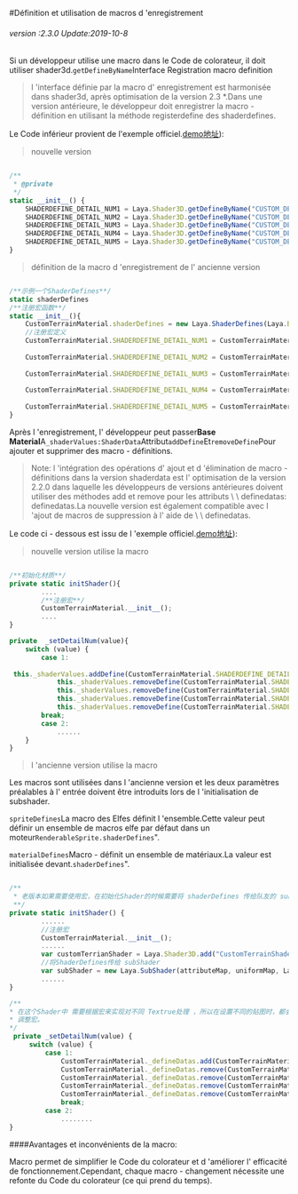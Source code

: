 #Définition et utilisation de macros d 'enregistrement

###### *version :2.3.0   Update:2019-10-8*

Si un développeur utilise une macro dans le Code de colorateur, il doit utiliser shader3d.`getDefineByName`Interface Registration macro definition

> l 'interface définie par la macro d' enregistrement est harmonisée dans shader3d, après optimisation de la version 2.3 *.Dans une version antérieure, le développeur doit enregistrer la macro - définition en utilisant la méthode registerdefine des shaderdefines.

Le Code inférieur provient de l'exemple officiel.[demo地址](http://layaair2.ldc2.layabox.com/demo2/?language=ch&category=3d&group=Shader&name=Shader_Terrain)):

> nouvelle version


```javascript

/**
 * @private
 */
static __init__() {
    SHADERDEFINE_DETAIL_NUM1 = Laya.Shader3D.getDefineByName("CUSTOM_DETAIL_NUM1");
    SHADERDEFINE_DETAIL_NUM2 = Laya.Shader3D.getDefineByName("CUSTOM_DETAIL_NUM2");
    SHADERDEFINE_DETAIL_NUM3 = Laya.Shader3D.getDefineByName("CUSTOM_DETAIL_NUM3");
    SHADERDEFINE_DETAIL_NUM4 = Laya.Shader3D.getDefineByName("CUSTOM_DETAIL_NUM4");
    SHADERDEFINE_DETAIL_NUM5 = Laya.Shader3D.getDefineByName("CUSTOM_DETAIL_NUM5");
}
```


> définition de la macro d 'enregistrement de l' ancienne version


```javascript

/**示例一个ShaderDefines**/
static shaderDefines 
/**注册宏函数**/
static __init__(){
    CustomTerrainMaterial.shaderDefines = new Laya.ShaderDefines(Laya.BaseMaterial.shaderDefines);
    //注册宏定义
    CustomTerrainMaterial.SHADERDEFINE_DETAIL_NUM1 = CustomTerrainMaterial.shaderDefines.registerDefine("CUSTOM_DETAIL_NUM1");
    
    CustomTerrainMaterial.SHADERDEFINE_DETAIL_NUM2 = CustomTerrainMaterial.shaderDefines.registerDefine("CUSTOM_DETAIL_NUM2");
    
    CustomTerrainMaterial.SHADERDEFINE_DETAIL_NUM3 = CustomTerrainMaterial.shaderDefines.registerDefine("CUSTOM_DETAIL_NUM3");
    
    CustomTerrainMaterial.SHADERDEFINE_DETAIL_NUM4 = CustomTerrainMaterial.shaderDefines.registerDefine("CUSTOM_DETAIL_NUM4");
    
    CustomTerrainMaterial.SHADERDEFINE_DETAIL_NUM5 = CustomTerrainMaterial.shaderDefines.registerDefine("CUSTOM_DETAIL_NUM5");
}
```


Après l 'enregistrement, l' développeur peut passer**Base Material**A`_shaderValues:ShaderData`Attribut`addDefine`Et`removeDefine`Pour ajouter et supprimer des macro - définitions.

> Note: l 'intégration des opérations d' ajout et d 'élimination de macro - définitions dans la version shaderdata est l' optimisation de la version 2.2.0 dans laquelle les développeurs de versions antérieures doivent utiliser des méthodes add et remove pour les attributs \ \ definedatas: definedatas.La nouvelle version est également compatible avec l 'ajout de macros de suppression à l' aide de \ \ definedatas.

Le code ci - dessous est issu de l 'exemple officiel.[demo地址](http://layaair2.ldc2.layabox.com/demo2/?language=ch&category=3d&group=Shader&name=Shader_Terrain)):

> nouvelle version utilise la macro


```typescript

/**初始化材质**/
private static initShader(){
    	....
        /**注册宏**/
		CustomTerrainMaterial.__init__();
        ....
}

private  _setDetailNum(value){
    switch (value) {
		case 1:
            
 this._shaderValues.addDefine(CustomTerrainMaterial.SHADERDEFINE_DETAIL_NUM1);
            this._shaderValues.removeDefine(CustomTerrainMaterial.SHADERDEFINE_DETAIL_NUM2);
            this._shaderValues.removeDefine(CustomTerrainMaterial.SHADERDEFINE_DETAIL_NUM3);
            this._shaderValues.removeDefine(CustomTerrainMaterial.SHADERDEFINE_DETAIL_NUM4);
            this._shaderValues.removeDefine(CustomTerrainMaterial.SHADERDEFINE_DETAIL_NUM5);
		break;
        case 2:
            ......
    }
}
```


> l 'ancienne version utilise la macro

Les macros sont utilisées dans l 'ancienne version et les deux paramètres préalables à l' entrée doivent être introduits lors de l 'initialisation de subshader.

`spriteDefines`La macro des Elfes définit l 'ensemble.Cette valeur peut définir un ensemble de macros elfe par défaut dans un moteur`RenderableSprite.shaderDefines`".

`materialDefines`Macro - définit un ensemble de matériaux.La valeur est initialisée devant.`shaderDefines`".


```typescript

/**
 * 老版本如果需要使用宏，在初始化Shader的时候需要将 shaderDefines 传给队友的 subShader 
 **/
private static initShader() {
    	......
    	//注册宏
		CustomTerrainMaterial.__init__();
		......
		var customTerrianShader = Laya.Shader3D.add("CustomTerrainShader");
		//将ShaderDefines传给 subShader
		var subShader = new Laya.SubShader(attributeMap, uniformMap, Laya.RenderableSprite3D.shaderDefines, CustomTerrainMaterial.shaderDefines);
		......
}

/**
* 在这个Shader中 需要根据宏来实现对不同 Textrue处理 ，所以在设置不同的贴图时，都会调用_setDetailNum来
* 调整宏。
*/
 private _setDetailNum(value) {
     switch (value) {
         case 1: 
             CustomTerrainMaterial._defineDatas.add(CustomTerrainMaterial.SHADERDEFINE_DETAIL_NUM1);
             CustomTerrainMaterial._defineDatas.remove(CustomTerrainMaterial.SHADERDEFINE_DETAIL_NUM2);
             CustomTerrainMaterial._defineDatas.remove(CustomTerrainMaterial.SHADERDEFINE_DETAIL_NUM3);
             CustomTerrainMaterial._defineDatas.remove(CustomTerrainMaterial.SHADERDEFINE_DETAIL_NUM4);
             CustomTerrainMaterial._defineDatas.remove(CustomTerrainMaterial.SHADERDEFINE_DETAIL_NUM5);
             break;
         case 2:
             ........
}
```


####Avantages et inconvénients de la macro:

Macro permet de simplifier le Code du colorateur et d 'améliorer l' efficacité de fonctionnement.Cependant, chaque macro - changement nécessite une refonte du Code du colorateur (ce qui prend du temps).